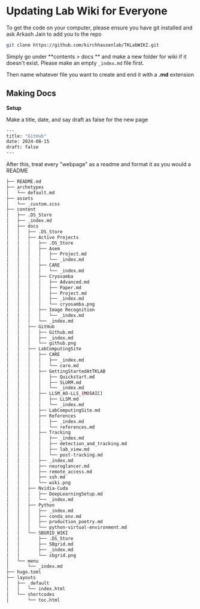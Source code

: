 # Updating Lab Wiki for Everyone

To get the code on your computer, please ensure you have git installed and ask Arkash Jain to add you to the repo

```bash
git clone https://github.com/kirchhausenlab/TKLabWIKI.git
```

Simply go under **contents > docs ** and make a new folder for wiki if it doesn't exist. Please make an empty `_index.md` file first.

Then name whatever file you want to create and end it with a **.md** extension

## Making Docs

**Setup**

Make a title, date, and say draft as false for the new page

```bash
---
title: "GitHub"
date: 2024-08-15
draft: false
---
```

After this, treat every "webpage" as a readme and format it as you would a README

```bash
├── README.md
├── archetypes
│   └── default.md
├── assets
│   └── _custom.scss
├── content
│   ├── .DS_Store
│   ├── _index.md
│   ├── docs
│   │   ├── .DS_Store
│   │   ├── Active Projects
│   │   │   ├── .DS_Store
│   │   │   ├── Asem
│   │   │   │   ├── Project.md
│   │   │   │   └── _index.md
│   │   │   ├── CARE
│   │   │   │   └── _index.md
│   │   │   ├── Cryosamba
│   │   │   │   ├── Advanced.md
│   │   │   │   ├── Paper.md
│   │   │   │   ├── Project.md
│   │   │   │   ├── _index.md
│   │   │   │   └── cryosamba.png
│   │   │   ├── Image Recognition
│   │   │   │   └── _index.md
│   │   │   └── _index.md
│   │   ├── GitHub
│   │   │   ├── Github.md
│   │   │   ├── _index.md
│   │   │   └── github.png
│   │   ├── LabComputingSite
│   │   │   ├── CARE
│   │   │   │   ├── _index.md
│   │   │   │   └── care.md
│   │   │   ├── GettingStartedAtTKLAB
│   │   │   │   ├── Quickstart.md
│   │   │   │   ├── SLURM.md
│   │   │   │   └── _index.md
│   │   │   ├── LLSM_AO-LLS_(MOSAIC)
│   │   │   │   ├── LLSM.md
│   │   │   │   └── _index.md
│   │   │   ├── LabComputingSite.md
│   │   │   ├── References
│   │   │   │   ├── _index.md
│   │   │   │   └── references.md
│   │   │   ├── Tracking
│   │   │   │   ├── _index.md
│   │   │   │   ├── detection_and_tracking.md
│   │   │   │   ├── lab_view.md
│   │   │   │   └── post-tracking.md
│   │   │   ├── _index.md
│   │   │   ├── neuroglancer.md
│   │   │   ├── remote_access.md
│   │   │   ├── ssh.md
│   │   │   └── wiki.png
│   │   ├── Nvidia-Cuda
│   │   │   ├── DeepLearningSetup.md
│   │   │   └── _index.md
│   │   ├── Python
│   │   │   ├── _index.md
│   │   │   ├── conda_env.md
│   │   │   ├── production_poetry.md
│   │   │   └── python-virtual-environment.md
│   │   └── SBGRID_WIKI
│   │       ├── .DS_Store
│   │       ├── SBgrid.md
│   │       ├── _index.md
│   │       └── sbgrid.png
│   └── menu
│       └── _index.md
├── hugo.toml
├── layouts
│   ├── _default
│   │   └── index.html
│   └── shortcodes
│       └── toc.html
```
